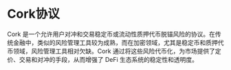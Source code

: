 # Cork协议

Cork 是一个允许用户对冲和交易稳定币或流动性质押代币脱锚风险的协议。在传统金融中，类似的风险管理工具较为成熟，而在加密领域，尤其是稳定币和质押代币领域，风险管理工具相对欠缺。Cork 通过将这些风险代币化，为市场提供了定价、交易和对冲的手段，从而增强了 DeFi 生态系统的稳定性和透明度。

<DocsAD/>

